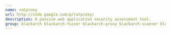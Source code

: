 ```yaml
---
name: ratproxy
url: http://code.google.com/p/ratproxy/
description: A passive web application security assessment tool.
group: blackarch blackarch-fuzzer blackarch-proxy blackarch-scanner blackarch-webapp
---
```

